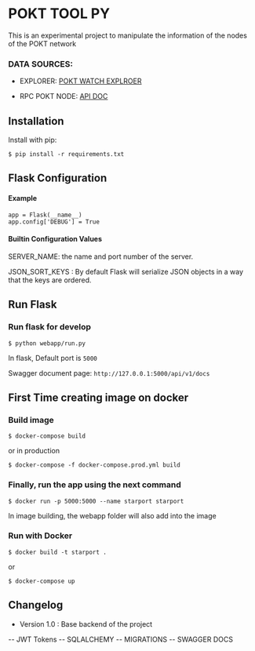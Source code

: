 # POKT TOOL PY


This is an experimental project to manipulate the information of the nodes of the POKT network
### DATA SOURCES:
- EXPLORER: [POKT WATCH EXPLROER](https://pokt.watch/)

- RPC POKT NODE: [API DOC](https://docs.pokt.network/api-docs/pokt/#/)



## Installation

Install with pip:

```
$ pip install -r requirements.txt
```



## Flask Configuration

#### Example

```
app = Flask(__name__)
app.config['DEBUG'] = True
```
#### Builtin Configuration Values

SERVER_NAME: the name and port number of the server. 

JSON_SORT_KEYS : By default Flask will serialize JSON objects in a way that the keys are ordered.


 
## Run Flask
### Run flask for develop
```
$ python webapp/run.py
```
In flask, Default port is `5000`

Swagger document page:  `http://127.0.0.1:5000/api/v1/docs`


## First Time creating image on docker

### Build image
```
$ docker-compose build
```

or in production

```
$ docker-compose -f docker-compose.prod.yml build
```

### Finally, run the app using the next command 
```
$ docker run -p 5000:5000 --name starport starport 
```


In image building, the webapp folder will also add into the image


### Run with Docker

```
$ docker build -t starport .
```

or 

```
$ docker-compose up 
```


## Changelog


- Version 1.0 : Base backend of the project 

-- JWT Tokens
-- SQLALCHEMY
-- MIGRATIONS
-- SWAGGER DOCS